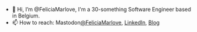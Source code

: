 - 👋 Hi, I’m @FeliciaMarlove, I'm a 30-something Software Engineer based in Belgium.
- 📫 How to reach: Mastodon[@FeliciaMarlove](https://hachyderm.io/@FeliciaMarlove), [LinkedIn](https://www.linkedin.com/in/florence-mary-87397530/), [Blog](https://thecodeshewrites.com/)

<!---
FeliciaMarlove/FeliciaMarlove is a ✨ special ✨ repository because its `README.md` (this file) appears on your GitHub profile.
You can click the Preview link to take a look at your changes.
--->

